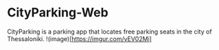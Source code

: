 # CityParking-Web
CityParking is a parking app that locates free parking seats in the city of Thessaloniki.
!(image)[https://imgur.com/vEV02Mi]
